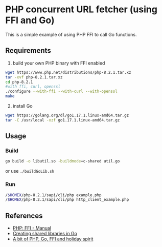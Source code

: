 # PHP concurrent URL fetcher (using FFI and Go)

This is a simple example of using PHP FFI to call Go functions.

## Requirements

1. build your own PHP binary with FFI enabled

```bash
wget https://www.php.net/distributions/php-8.2.1.tar.xz
tar -xvf php-8.2.1.tar.xz
cd php-8.2.1
#with ffi, curl, openssl
./configure --with-ffi --with-curl --with-openssl
make
```

2. install Go

```bash
wget https://golang.org/dl/go1.17.1.linux-amd64.tar.gz
tar -C /usr/local -xzf go1.17.1.linux-amd64.tar.gz
```

## Usage

### Build

```bash
go build -o libutil.so -buildmode=c-shared util.go
```

or use `./buildGoLib.sh`



### Run
```bash
/$HOMEX/php-8.2.1/sapi/cli/php example.php 
/$HOMEX/php-8.2.1/sapi/cli/php http_client_example.php
```

## References

- [PHP: FFI - Manual](https://www.php.net/manual/en/book.ffi.php)
- [Creating shared libraries in Go](http://snowsyn.net/2016/09/11/creating-shared-libraries-in-go/)
- [A bit of PHP, Go, FFI and holiday spirit](https://blog.claudiupersoiu.ro/2019/12/23/a-bit-of-php-go-ffi-and-holiday-spirit/lang/en/)